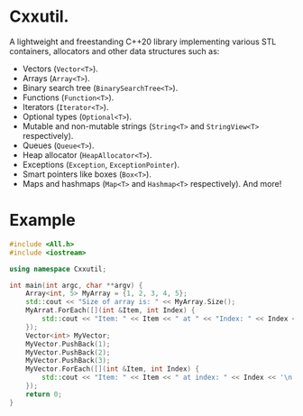 # Cxxutil.

A lightweight and freestanding C++20 library implementing various STL containers, allocators and other data structures such as:
- Vectors (`Vector<T>`).
- Arrays (`Array<T>`).
- Binary search tree (`BinarySearchTree<T>`).
- Functions (`Function<T>`).
- Iterators (`Iterator<T>`).
- Optional types (`Optional<T>`).
- Mutable and non-mutable strings (`String<T>` and `StringView<T>` respectively).
- Queues (`Queue<T>`).
- Heap allocator (`HeapAllocator<T>`).
- Exceptions (`Exception`, `ExceptionPointer`).
- Smart pointers like boxes (`Box<T>`).
- Maps and hashmaps (`Map<T>` and `Hashmap<T>` respectively).
And more!

# Example

```cxx
#include <All.h>
#include <iostream>

using namespace Cxxutil;

int main(int argc, char **argv) {
    Array<int, 5> MyArray = {1, 2, 3, 4, 5};
    std::cout << "Size of array is: " << MyArray.Size();
    MyArrat.ForEach([](int &Item, int Index) {
        std::cout << "Item: " << Item << " at " << "Index: " << Index << '\n';
    });
    Vector<int> MyVector;
    MyVector.PushBack(1);
    MyVector.PushBack(2);
    MyVector.PushBack(3);
    MyVector.ForEach([](int &Item, int Index) {
        std::cout << "Item: " << Item << " at index: " << Index << '\n';
    });
    return 0;
}
```
